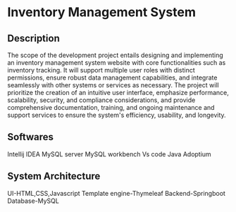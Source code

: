 # Inventory Management System

## Description
   The scope of the development project entails designing and implementing an inventory management system website with core functionalities such as inventory tracking. It will support multiple user roles with distinct permissions, ensure robust data management capabilities, and integrate seamlessly with other systems or services as necessary. The project will prioritize the creation of an intuitive user interface, emphasize performance, scalability, security, and compliance considerations, and provide comprehensive documentation, training, and ongoing maintenance and support services to ensure the system's efficiency, usability, and longevity.

## Softwares
Intellij IDEA
MySQL server
MySQL workbench
Vs code
Java Adoptium

## System Architecture
UI-HTML,CSS,Javascript
Template engine-Thymeleaf
Backend-Springboot
Database-MySQL



